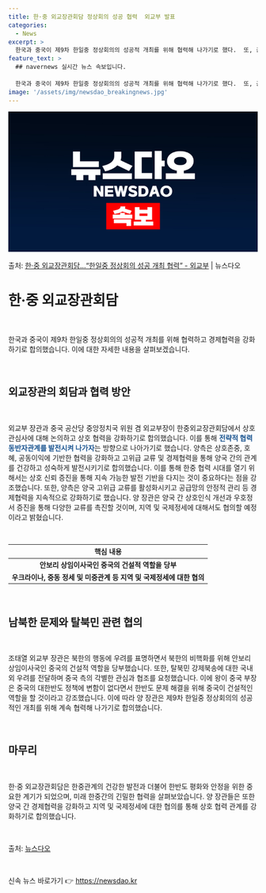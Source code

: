 ```yaml
---
title: 한·중 외교장관회담 정상회의 성공 협력  외교부 발표
categories:
  - News
excerpt: >
  한국과 중국이 제9차 한일중 정상회의의 성공적 개최를 위해 협력해 나가기로 했다.  또, 공급망 안정적 관리…
feature_text: >
  ## navernews 실시간 뉴스 속보입니다.

  한국과 중국이 제9차 한일중 정상회의의 성공적 개최를 위해 협력해 나가기로 했다.  또, 공급망 안정적 관리…
image: '/assets/img/newsdao_breakingnews.jpg'
---
```


![뉴스다오 속보](/assets/img/newsdao_breakingnews.jpg)

<p>출처: <a href="https://newsdao.kr/3816" rel="dofollow">한·중 외교장관회담…“한일중 정상회의 성공 개최 협력” - 외교부</a> | 뉴스다오</p>

<h1>한·중 외교장관회담</h1>
<p data-ke-size="size16">&nbsp;</p>
한국과 중국이 제9차 한일중 정상회의의 성공적 개최를 위해 협력하고 경제협력을 강화하기로 합의했습니다. 이에 대한 자세한 내용을 살펴보겠습니다.
<p data-ke-size="size16">&nbsp;</p>

<h2 data-ke-size="size26">외교장관의 회담과 협력 방안</h2>
<p data-ke-size="size16">&nbsp;</p>
외교부 장관과 중국 공산당 중앙정치국 위원 겸 외교부장이 한중외교장관회담에서 상호 관심사에 대해 논의하고 상호 협력을 강화하기로 합의했습니다. 이를 통해 <b><span style="color: #1a5490;">전략적 협력동반자관계를 발전시켜 나가자</span></b>는 방향으로 나아가기로 했습니다.
양측은 상호존중, 호혜, 공동이익에 기반한 협력을 강화하고 고위급 교류 및 경제협력을 통해 양국 간의 관계를 건강하고 성숙하게 발전시키기로 합의했습니다.
이를 통해 한중 협력 시대를 열기 위해서는 상호 신뢰 증진을 통해 지속 가능한 발전 기반을 다지는 것이 중요하다는 점을 강조했습니다. 또한, 양측은 양국 고위급 교류를 활성화시키고 공급망의 안정적 관리 등 경제협력을 지속적으로 강화하기로 했습니다.
양 장관은 양국 간 상호인식 개선과 우호정서 증진을 통해 다양한 교류를 촉진할 것이며, 지역 및 국제정세에 대해서도 협의할 예정이라고 밝혔습니다.
<p data-ke-size="size16">&nbsp;</p>

<table>
<thead>
<tr>
<th style="text-align: center;">핵심 내용</th>
</tr>
</thead>
<tbody>
<tr>
<td style="text-align: center; height: 17px;"><b>안보리 상임이사국인 중국의 건설적 역할을 당부</b></td>
</tr>
<tr>
<td style="text-align: center; height: 17px;"><b>우크라이나, 중동 정세 및 미중관계 등 지역 및 국제정세에 대한 협의</b></td>
</tr>
</tbody>
</table>
<p data-ke-size="size16">&nbsp;</p>

<h2 data-ke-size="size26">남북한 문제와 탈북민 관련 협의</h2>
<p data-ke-size="size16">&nbsp;</p>
조태열 외교부 장관은 북한의 행동에 우려를 표명하면서 북한의 비핵화를 위해 안보리 상임이사국인 중국의 건설적 역할을 당부했습니다. 또한, 탈북민 강제북송에 대한 국내외 우려를 전달하며 중국 측의 각별한 관심과 협조를 요청했습니다.
이에 왕이 중국 부장은 중국의 대한반도 정책에 변함이 없다면서 한반도 문제 해결을 위해 중국이 건설적인 역할을 할 것이라고 강조했습니다. 이에 따라 양 장관은 제9차 한일중 정상회의의 성공적인 개최를 위해 계속 협력해 나가기로 합의했습니다.
<p data-ke-size="size16">&nbsp;</p>

<h2 data-ke-size="size26">마무리</h2>
<p data-ke-size="size16">&nbsp;</p>
한·중 외교장관회담은 한중관계의 건강한 발전과 더불어 한반도 평화와 안정을 위한 중요한 계기가 되었으며, 미래 한중간의 긴밀한 협력을 살펴보았습니다.
양 장관들은 또한 양국 간 경제협력을 강화하고 지역 및 국제정세에 대한 협의를 통해 상호 협력 관계를 강화하기로 합의했습니다.
<p data-ke-size="size16">&nbsp;</p>
출처: <a href="https://newsdao.kr/3816">뉴스다오</a>
<p data-ke-size="size16">&nbsp;</p> 

신속 뉴스 바로가기 👉 <a href="https://newsdao.kr" rel="dofollow">https://newsdao.kr</a>


